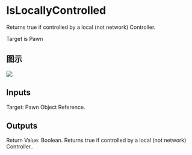 # IsLocallyControlled

Returns true if controlled by a local (not network) Controller.

Target is Pawn

## 图示

![]($-20221218-20192357.png)

## Inputs

Target: Pawn Object Reference.  

## Outputs

Return Value: Boolean. Returns true if controlled by a local (not network) Controller..

